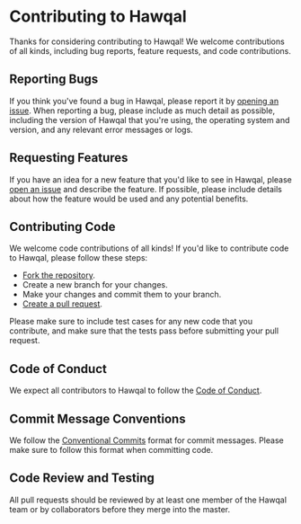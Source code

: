 # Contributing to Hawqal

Thanks for considering contributing to Hawqal! We welcome contributions of all kinds, including bug reports, feature requests, and code contributions.

## Reporting Bugs
If you think you've found a bug in Hawqal, please report it by [opening an issue](https://github.com/CapregSoft/Hawqal/issues). When reporting a bug, please include as much detail as possible, including the version of Hawqal that you're using, the operating system and version, and any relevant error messages or logs.

## Requesting Features

If you have an idea for a new feature that you'd like to see in Hawqal, please [open an issue](https://github.com/CapregSoft/Hawqal/issues/new) and describe the feature. If possible, please include details about how the feature would be used and any potential benefits.

## Contributing Code

We welcome code contributions of all kinds! If you'd like to contribute code to Hawqal, please follow these steps:

-  [Fork the repository](https://github.com/CapregSoft/Hawqal/fork).
-  Create a new branch for your changes.
- Make your changes and commit them to your branch.
- [Create a pull request](https://github.com/CapregSoft/Hawqal/compare).

Please make sure to include test cases for any new code that you contribute, and make sure that the tests pass before submitting your pull request.

## Code of Conduct
We expect all contributors to Hawqal to follow the [Code of Conduct](https://github.com/CapregSoft/Hawqal/blob/master/CODE_OF_CONDUCT.md).

## Commit Message Conventions

We follow the [Conventional Commits](https://www.conventionalcommits.org/en/v1.0.0/) format for commit messages. Please make sure to follow this format when committing code.

## Code Review and Testing

All pull requests should be reviewed by at least one member of the Hawqal team or by collaborators before they merge into the master.
